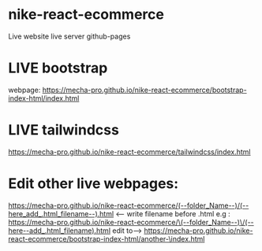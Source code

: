 # nike-react-ecommerce
Live website
live server github-pages
# LIVE bootstrap
 webpage: https://mecha-pro.github.io/nike-react-ecommerce/bootstrap-index-html/index.html
# LIVE tailwindcss
https://mecha-pro.github.io/nike-react-ecommerce/tailwindcss/index.html
# Edit other live webpages: 
https://mecha-pro.github.io/nike-react-ecommerce/(--folder_Name--)/(--here_add_.html_filename--).html <-- write filename before .html 
e.g :
https://mecha-pro.github.io/nike-react-ecommerce/\(--folder_Name--)\/(--here--add_.html_filename).html
edit to--> 
https://mecha-pro.github.io/nike-react-ecommerce/bootstrap-index-html/another-\index.html